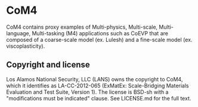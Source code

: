 CoM4
=========
CoM4 contains proxy examples of Multi-physics, Multi-scale, Multi-language, Multi-tasking (M4) applications such as CoEVP that are composed of a coarse-scale model (ex. Lulesh) and a fine-scale model (ex. viscoplasticity).

Copyright and license
---------------------

Los Alamos National Security, LLC (LANS) owns the copyright to CoM4, which it identifies as LA-CC-2012-065 (ExMatEx: Scale-Bridging Materials Evaluation and Test Suite, Version 1). The license is BSD-sh with a "modifications must be indicated" clause.  See LICENSE.md for the full text.

